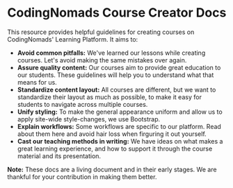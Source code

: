 # CodingNomads Course Creator Docs

This resource provides helpful guidelines for creating courses on CodingNomads' Learning Platform. It aims to:

* **Avoid common pitfalls:** We've learned our lessons while creating courses. Let's avoid making the same mistakes over again.
* **Assure quality content:** Our courses aim to provide great education to our students. These guidelines will help you to understand what that means for us.
* **Standardize content layout:** All courses are different, but we want to standardize their layout as much as possible, to make it easy for students to navigate across multiple courses.
* **Unify styling:** To make the general appearance uniform and allow us to apply site-wide style-changes, we use Bootstrap.
* **Explain workflows:** Some workflows are specific to our platform. Read about them here and avoid hair loss when firguring it out yourself.
* **Cast our teaching methods in writing:** We have ideas on what makes a great learning experience, and how to support it through the course material and its presentation.

**Note:** These docs are a living document and in their early stages. We are thankful for your contribution in making them better.
